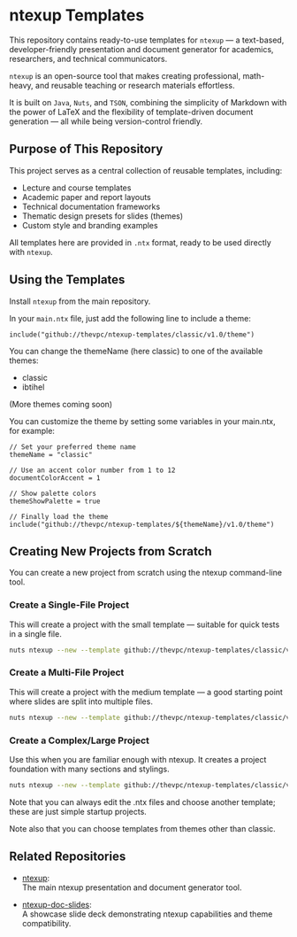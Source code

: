 # ntexup Templates

This repository contains ready-to-use templates for `ntexup` — a text-based, developer-friendly presentation and document generator for academics, researchers, and technical communicators.

`ntexup` is an open-source tool that makes creating professional, math-heavy, and reusable teaching or research materials effortless.

It is built on `Java`, `Nuts`, and `TSON`, combining the simplicity of Markdown with the power of LaTeX and the flexibility of template-driven document generation — all while being version-control friendly.

## Purpose of This Repository
This project serves as a central collection of reusable templates, including:

- Lecture and course templates
- Academic paper and report layouts
- Technical documentation frameworks
- Thematic design presets for slides (themes)
- Custom style and branding examples

All templates here are provided in `.ntx` format, ready to be used directly with `ntexup`.

## Using the Templates

Install `ntexup` from the main repository.

In your `main.ntx` file, just add the following line to include a theme:

```tson
include("github://thevpc/ntexup-templates/classic/v1.0/theme")
```

You can change the themeName (here classic) to one of the available themes:

- classic
- ibtihel

(More themes coming soon)

You can customize the theme by setting some variables in your main.ntx, for example:

```tson
// Set your preferred theme name
themeName = "classic"

// Use an accent color number from 1 to 12
documentColorAccent = 1

// Show palette colors
themeShowPalette = true

// Finally load the theme
include("github://thevpc/ntexup-templates/${themeName}/v1.0/theme")
```

## Creating New Projects from Scratch
You can create a new project from scratch using the ntexup command-line tool.

### Create a Single-File Project
This will create a project with the small template — suitable for quick tests in a single file.

```bash
nuts ntexup --new --template github://thevpc/ntexup-templates/classic/v1.0/templates/small
```

### Create a Multi-File Project
This will create a project with the medium template — a good starting point where slides are split into multiple files.

```bash
nuts ntexup --new --template github://thevpc/ntexup-templates/classic/v1.0/templates/medium
```

### Create a Complex/Large Project
Use this when you are familiar enough with ntexup. It creates a project foundation with many sections and stylings.

```bash
nuts ntexup --new --template github://thevpc/ntexup-templates/classic/v1.0/templates/large
```

Note that you can always edit the .ntx files and choose another template; these are just simple startup projects.


Note also that you can choose templates from themes other than classic.


## Related Repositories

- [ntexup](https://github.com/thevpc/ntexup):  
  The main ntexup presentation and document generator tool.

- [ntexup-doc-slides](https://github.com/thevpc/ntexup-doc-slides):  
  A showcase slide deck demonstrating ntexup capabilities and theme compatibility.

